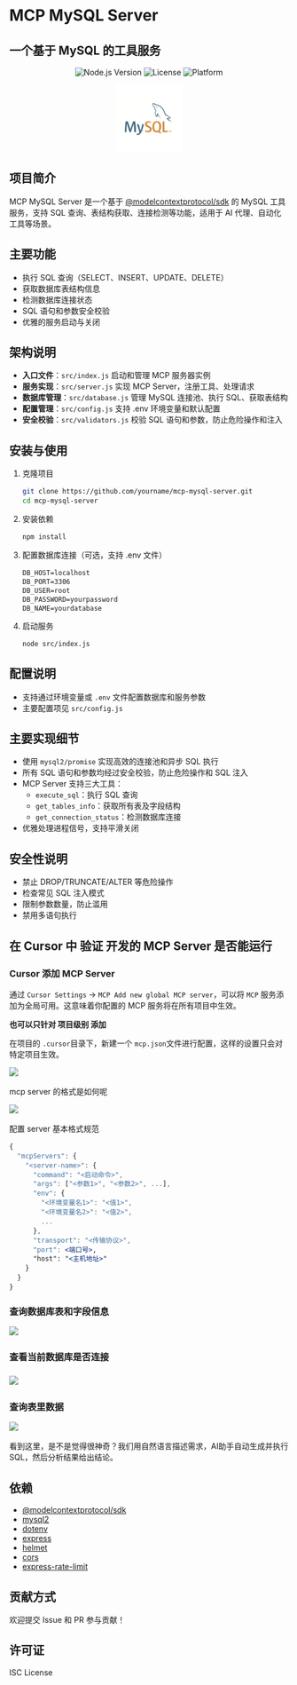 # MCP MySQL Server
## 一个基于 MySQL 的工具服务
<p align="center">
  <img src="https://img.shields.io/badge/Node.js-18%2B-green" alt="Node.js Version">
  <img src="https://img.shields.io/badge/License-ISC-blue.svg" alt="License">
  <img src="https://img.shields.io/badge/Platform-Windows%20%7C%20Linux%20%7C%20MacOS-lightgrey" alt="Platform">
</p>

<p align="center">
  <img src="https://raw.githubusercontent.com/github/explore/main/topics/mysql/mysql.png" width="120" alt="MySQL Logo" />
</p>

## 项目简介

MCP MySQL Server 是一个基于 [@modelcontextprotocol/sdk](https://www.npmjs.com/package/@modelcontextprotocol/sdk) 的 MySQL 工具服务，支持 SQL 查询、表结构获取、连接检测等功能，适用于 AI 代理、自动化工具等场景。

## 主要功能

- 执行 SQL 查询（SELECT、INSERT、UPDATE、DELETE）
- 获取数据库表结构信息
- 检测数据库连接状态
- SQL 语句和参数安全校验
- 优雅的服务启动与关闭

## 架构说明

- **入口文件**：`src/index.js` 启动和管理 MCP 服务器实例
- **服务实现**：`src/server.js` 实现 MCP Server，注册工具、处理请求
- **数据库管理**：`src/database.js` 管理 MySQL 连接池、执行 SQL、获取表结构
- **配置管理**：`src/config.js` 支持 .env 环境变量和默认配置
- **安全校验**：`src/validators.js` 校验 SQL 语句和参数，防止危险操作和注入

## 安装与使用

1. 克隆项目
   ```bash
   git clone https://github.com/yourname/mcp-mysql-server.git
   cd mcp-mysql-server
   ```
2. 安装依赖
   ```bash
   npm install
   ```
3. 配置数据库连接（可选，支持 .env 文件）
   ```env
   DB_HOST=localhost
   DB_PORT=3306
   DB_USER=root
   DB_PASSWORD=yourpassword
   DB_NAME=yourdatabase
   ```
4. 启动服务
   ```bash
   node src/index.js
   ```

## 配置说明

- 支持通过环境变量或 `.env` 文件配置数据库和服务参数
- 主要配置项见 `src/config.js`

## 主要实现细节

- 使用 `mysql2/promise` 实现高效的连接池和异步 SQL 执行
- 所有 SQL 语句和参数均经过安全校验，防止危险操作和 SQL 注入
- MCP Server 支持三大工具：
  - `execute_sql`：执行 SQL 查询
  - `get_tables_info`：获取所有表及字段结构
  - `get_connection_status`：检测数据库连接
- 优雅处理进程信号，支持平滑关闭

## 安全性说明

- 禁止 DROP/TRUNCATE/ALTER 等危险操作
- 检查常见 SQL 注入模式
- 限制参数数量，防止滥用
- 禁用多语句执行



## 在 Cursor 中 验证 开发的 MCP Server 是否能运行
### Cursor 添加 MCP Server
通过 `Cursor Settings` -> `MCP Add new global MCP server`，可以将 `MCP` 服务添加为全局可用。这意味着你配置的 MCP 服务将在所有项目中生效。



**也可以只针对 项目级别 添加** 

在项目的 `.cursor`目录下，新建一个 `mcp.json`文件进行配置，这样的设置只会对特定项目生效。



![](https://cdn.nlark.com/yuque/0/2025/png/428799/1749090499202-254f3d9f-c689-4f4e-a9ba-b485db140fa7.png)



mcp server 的格式是如何呢

![](https://cdn.nlark.com/yuque/0/2025/png/428799/1749091509174-932d6e11-614f-411b-83a8-924c6ca9b985.png)

配置 server 基本格式规范

```jsx
{
  "mcpServers": {
    "<server-name>": {
      "command": "<启动命令>",
      "args": ["<参数1>", "<参数2>", ...],
      "env": {
        "<环境变量名1>": "<值1>",
        "<环境变量名2>": "<值2>",
        ...
      },
      "transport": "<传输协议>",
      "port": <端口号>,
      "host": "<主机地址>"
    }
  }
}
```



### 查询数据库表和字段信息
![](https://cdn.nlark.com/yuque/0/2025/png/428799/1749092265793-599cf255-b8b2-4abf-945a-984df53ddff8.png)





### 查看当前数据库是否连接
### ![](https://cdn.nlark.com/yuque/0/2025/png/428799/1749092933734-a4473b61-74d2-4052-8826-a41454256729.png)


### 查询表里数据
![](https://cdn.nlark.com/yuque/0/2025/png/428799/1749093167008-16ae57ba-97fe-4943-b603-257456dd87d1.png)



看到这里，是不是觉得很神奇？我们用自然语言描述需求，AI助手自动生成并执行SQL，然后分析结果给出结论。



## 依赖

- [@modelcontextprotocol/sdk](https://www.npmjs.com/package/@modelcontextprotocol/sdk)
- [mysql2](https://www.npmjs.com/package/mysql2)
- [dotenv](https://www.npmjs.com/package/dotenv)
- [express](https://www.npmjs.com/package/express)
- [helmet](https://www.npmjs.com/package/helmet)
- [cors](https://www.npmjs.com/package/cors)
- [express-rate-limit](https://www.npmjs.com/package/express-rate-limit)

## 贡献方式

欢迎提交 Issue 和 PR 参与贡献！

## 许可证

ISC License
